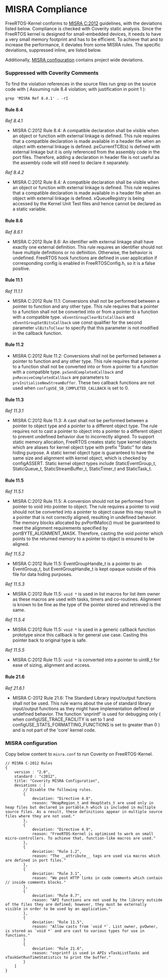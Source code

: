 # MISRA Compliance

FreeRTOS-Kernel conforms to [MISRA C:2012](https://www.misra.org.uk/misra-c)
guidelines, with the deviations listed below. Compliance is checked with
Coverity static analysis. Since the FreeRTOS kernel is designed for
small-embedded devices, it needs to have a very small memory footprint and
has to be efficient. To achieve that and to increase the performance, it
deviates from some MISRA rules. The specific deviations, suppressed inline,
are listed below.

Additionally, [MISRA configuration](#misra-configuration) contains project
wide deviations.

### Suppressed with Coverity Comments
To find the violation references in the source files run grep on the source code
with ( Assuming rule 8.4 violation; with justification in point 1 ):
```
grep 'MISRA Ref 8.4.1' . -rI
```

#### Rule 8.4

_Ref 8.4.1_

- MISRA C:2012 Rule 8.4: A compatible declaration shall be visible when an
        object or function with external linkage is defined.
        This rule requires that a compatible declaration is made available
        in a header file when an object with external linkage is defined.
        pxCurrentTCB(s) is defined with external linkage but it is only
        referenced from the assembly code in the port files. Therefore, adding
        a declaration in header file is not useful as the assembly code will
        still need to declare it separately.

_Ref 8.4.2_

- MISRA C:2012 Rule 8.4: A compatible declaration shall be visible when an
        object or function with external linkage is defined.
        This rule requires that a compatible declaration is made available
        in a header file when an object with external linkage is defined.
        xQueueRegistry is being accessed by the Kernel Unit Test files and
        hence cannot be declared as a static variable.

#### Rule 8.6

_Ref 8.6.1_

- MISRA C:2012 Rule 8.6: An identifier with external linkage shall have exactly
        one external definition.
        This rule requires an identifier should not have multiple definitions or
        no definition. Otherwise, the behavior is undefined. FreeRTOS hook functions
        are defined in user application if corresponding config is enabled in
        FreeRTOSConfig.h, so it is a false positive.


#### Rule 11.1

_Ref 11.1.1_

- MISRA C:2012 Rule 11.1: Conversions shall not be performed between a pointer to
        function and any other type.
        This rule requires that a pointer to a function shall not be converted into
        or from a pointer to a function with a compatible type.
        `vEventGroupClearBitsCallback` and `vEventGroupSetBitsCallback` use const
        qualifier for the second parameter `ulBitsToClear` to specify that this parameter
        is not modified in the callback function.

#### Rule 11.2

- MISRA C:2012 Rule 11.2: Conversions shall not be performed between a pointer to
        function and any other type.
        This rule requires that a pointer to a function shall not be converted into
        or from a pointer to a function with a compatible type.
        `pxSendCompletedCallback` and `pxReceiveCompletedCallback` are parameters to
        `prvInitialiseNewStreamBuffer`. These two callback functions are not used when
        `configUSE_SB_COMPLETED_CALLBACK` is set to 0.

#### Rule 11.3

_Ref 11.3.1_

- MISRA C:2012 Rule 11.3: A cast shall not be performed between a pointer to object
        type and a pointer to a different object type.
        The rule requires not to cast a pointer to object into a pointer to a
        different object to prevent undefined behavior due to incorrectly aligned.
        To support static memory allocation, FreeRTOS creates static type kernel
        objects which are aliases for kernel object type with prefix "Static" for
        data hiding purpose. A static kernel object type is guaranteed to have the
        same size and alignment with kernel object, which is checked by configASSERT.
        Static kernel object types include StaticEventGroup_t, StaticQueue_t,
        StaticStreamBuffer_t, StaticTimer_t and StaticTask_t.

#### Rule 11.5

_Ref 11.5.1_

- MISRA C:2012 Rule 11.5: A conversion should not be performed from pointer to
        void into pointer to object.
        The rule requires a pointer to void should not be converted into a pointer
        to object cause this may result in a pointer that is not correctly aligned,
        resulting in undefined behavior. The memory blocks allocated by pvPortMalloc()
        must be guaranteed to meet the alignment requirements specified by portBYTE_ALIGNMENT_MASK.
        Therefore, casting the void pointer which points to the returned memory to
        a pointer to object is ensured to be aligned.

_Ref 11.5.2_

- MISRA C:2012 Rule 11.5: EventGroupHandle_t is a pointer to an EventGroup_t, but
        EventGroupHandle_t is kept opaque outside of this file for data hiding
        purposes.

_Ref 11.5.3_

- MISRA C:2012 Rule 11.5: ` void * ` is used in list macros for list item owner as these
        macros are used with tasks, timers and co-routines. Alignment is known to be
        fine as the type of the pointer stored and retrieved is the same.

_Ref 11.5.4_

- MISRA C:2012 Rule 11.5: ` void * ` is used in a generic callback function prototype since
        this callback is for general use case. Casting this pointer back to original
        type is safe.

_Ref 11.5.5_

- MISRA C:2012 Rule 11.5: ` void * `  is converted into a pointer to uint8_t for ease of
        sizing, alignment and access.

#### Rule 21.6

_Ref 21.6.1_

- MISRA C-2012 Rule 21.6: The Standard Library input/output functions shall not
        be used.
        This rule warns about the use of standard library input/output functions
        as they might have implementation defined or undefined behavior. The function
        'snprintf' is used for debugging only ( when configUSE_TRACE_FACILITY is
        set to 1 and configUSE_STATS_FORMATTING_FUNCTIONS is set to greater than 0 )
        and is not part of the 'core' kernel code.

### MISRA configuration

Copy below content to `misra.conf` to run Coverity on FreeRTOS-Kernel.

```
// MISRA C-2012 Rules
{
    version : "2.0",
    standard : "c2012",
    title: "Coverity MISRA Configuration",
    deviations : [
        // Disable the following rules.
        {
            deviation: "Directive 4.8",
            reason: "HeapRegion_t and HeapStats_t are used only in heap files but declared in portable.h which is included in multiple source files. As a result, these definitions appear in multiple source files where they are not used."
        },
        {
            deviation: "Directive 4.9",
            reason: "FreeRTOS-Kernel is optimised to work on small micro-controllers. To achieve that, function-like macros are used."
        },
        {
            deviation: "Rule 1.2",
            reason: "The __attribute__ tags are used via macros which are defined in port files."
        },
        {
            deviation: "Rule 3.1",
            reason: "We post HTTP links in code comments which contain // inside comments blocks."
        },
        {
            deviation: "Rule 8.7",
            reason: "API functions are not used by the library outside of the files they are defined; however, they must be externally visible in order to be used by an application."
        },
        {
            deviation: "Rule 11.5",
            reason: "Allow casts from `void *`. List owner, pvOwner, is stored as `void *` and are cast to various types for use in functions."
        }
        {
            deviation: "Rule 21.6",
            reason: "snprintf is used in APIs vTaskListTasks and vTaskGetRunTimeStatistics to print the buffer."
        }
    ]
}
```

